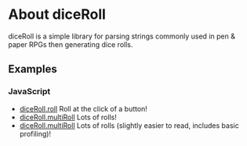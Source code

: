 # About diceRoll

diceRoll is a simple library for parsing strings commonly used in pen & paper RPGs then generating dice rolls.

## Examples
### JavaScript
* [diceRoll.roll](http://signpostmarv.github.io/diceRoll/examples/js/diceRoll.roll.html) Roll at the click of a button!
* [diceRoll.multiRoll](http://signpostmarv.github.io/diceRoll/examples/js/diceRoll.multiRoll.html) Lots of rolls!
* [diceRoll.multiRoll](http://signpostmarv.github.io/diceRoll/examples/js/diceRoll.multiRoll-table.html) Lots of rolls (slightly easier to read, includes basic profiling)!
